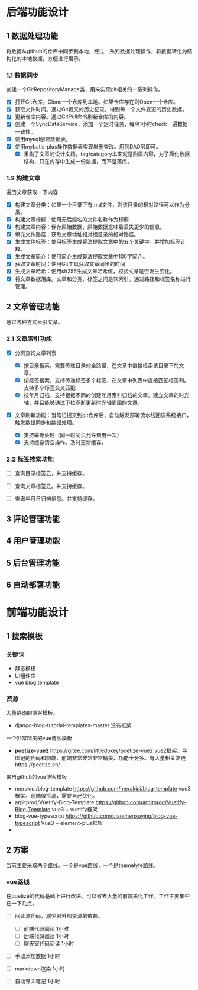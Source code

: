 # 后端功能设计

## 1 数据处理功能

将数据从github的仓库中同步到本地，经过一系列数据处理操作，将数据转化为结构化的本地数据，方便进行展示。

### 1.1 数据同步

创建一个GitRepositoryManage类，用来实现git相关的一系列操作。

- [X] 打开Git仓库。Clone一个仓库到本地。如果仓库存在则Open一个仓库。
- [X] 获取文件时间。通过Git提交的历史记录，得到每一个文件变更的历史数据。
- [X] 更新仓库内容。通过GitPull命令刷新仓库的内容。
- [X] 创建一个SyncDataService，添加一个定时任务，每隔1小时check一遍数据一致性。
- [X] 使用mysql创建数据表。
- [X] 使用mybatis-plus操作数据表实现增删查改。用到DAO层即可。
  - [X] 重构了文章的设计文档。tag/category本来就是附属内容，为了简化数据结构，只在内存中生成一份数据，而不是落库。

### 1.2 构建文章

遍历文章获取一下内容

* [X] 构建文章分类：如果一个目录下有.md文件，则该目录的相对路径可以作为分类。
* [X] 构建文章标题：使用无后缀名的文件名称作为标题
* [X] 构建文章内容：保存原始数据，原始数据意味着丢失更少的信息。
* [X] 填充文件路径：获取文章地址相对根目录的相对路径。
* [X] 生成文件标签：使用标签生成算法提取文章中的五个关键字。并增加标签计数。
* [X] 生成文章简介：使用简介生成算法提取文章中100字简介。
* [X] 获取文章时间：使用Git工具获取文章同步的时间
* [X] 生成文章哈希：使用sh256生成文章哈希值，校验文章是否发生变化。
* [X] 将文章数据落库。文章和分类、标签之间是软索引。通过路径和标签名称进行管理。

## 2 文章管理功能

通过各种方式索引文章。

### 2.1 文章索引功能

* [X] 分页查询文章列表

  * [X] 按目录搜索。需要传递目录的全路径，在文章中直接检索该目录下的文章。
  * [X] 按标签搜索。支持传递标签多个标签，在文章中列表中直接匹配标签列。支持多个标签交叉匹配
  * [X] 按年月归档。支持根据不同的创建年月索引归档的文章。建立文章的时光轴，并且能够通过下拉不断更新时光轴周围的文章。
* [X] 文章刷新功能：当笔记提交到git仓库后，自动触发部署流水线回调系统接口，触发数据同步和数据处理。

  * [X] 支持幂等处理（同一时间只允许调用一次）
  * [X] 支持缓存清空操作。及时更新缓存。

### 2.2 标签搜索功能

* [ ] 查询目录标签云，并支持缓存。
* [ ] 查询文章标签云。并支持缓存。
* [ ] 查询年月日归档信息。并支持缓存。


## 3 评论管理功能

## 4 用户管理功能

## 5 后台管理功能

## 6 自动部署功能


# 前端功能设计

## 1 搜索模板

### 关键词
* 静态模板
* UI组件库
* vue blog template

### 资源

大量静态的博客模板。
* django-blog-tutorial-templates-master 没有框架


一个非常精美的vue博客模板
* **poetize-vue2** https://gitee.com/littledokey/poetize-vue2 vue2框架。寻国记的代码和前端、前端非常非常非常精美、功能十分多。有大量相关友链https://poetize.cn/ 

来自github的vue博客模板
* merakiui/blog-template https://github.com/merakiui/blog-template vue3框架。前端很捡漏，需要自己优化。
* arpitprod/Vuetify-Blog-Template  https://github.com/arpitprod/Vuetify-Blog-Template vue3 + vuetify框架
* blog-vue-typescript https://github.com/biaochenxuying/blog-vue-typescript Vue3 + element-plus框架
* 

## 2 方案
当前主要采取两个路线。一个是vue路线，一个是themelyfe路线。

### vue路线
在poetize的代码基础上进行改进。可以省去大量的前端美化工作。工作主要集中在一下几点。

* [ ] 阅读源代码，减少对外部资源的依赖。
  * [ ] 前端代码阅读 1小时
  * [ ] 后端代码阅读 1小时
  * [ ] 聊天室代码阅读 1小时
* [ ] 手动添加数据 1小时
* [ ] markdown渲染 1小时
* [ ] 自动导入笔记 1小时

